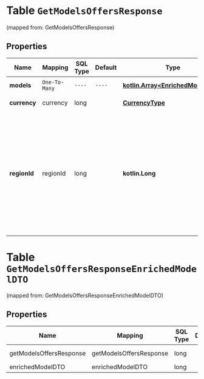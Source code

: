 
# Table `GetModelsOffersResponse`
(mapped from: GetModelsOffersResponse)

## Properties
Name | Mapping | SQL Type | Default | Type | Description | Notes
---- | ------- | -------- | ------- | ---- | ----------- | -----
**models** | `One-To-Many` | `----` | `----`  | [**kotlin.Array&lt;EnrichedModelDTO&gt;**](EnrichedModelDTO.md) | Список моделей товаров. | 
**currency** | currency | long |  | [**CurrencyType**](CurrencyType.md) |  |  [optional] [foreignkey]
**regionId** | regionId | long |  | **kotlin.Long** | Идентификатор региона, для которого выводится информация о предложениях модели (доставляемых в этот регион).  Информацию о регионе по идентификатору можно получить с помощью запроса [GET regions/{regionId}](../../reference/regions/searchRegionsById.md).  |  [optional]


# **Table `GetModelsOffersResponseEnrichedModelDTO`**
(mapped from: GetModelsOffersResponseEnrichedModelDTO)

## Properties
Name | Mapping | SQL Type | Default | Type | Description | Notes
---- | ------- | -------- | ------- | ---- | ----------- | -----
getModelsOffersResponse | getModelsOffersResponse | long | | kotlin.Long | Primary Key | *one*
enrichedModelDTO | enrichedModelDTO | long | | kotlin.Long | Foreign Key | *many*





